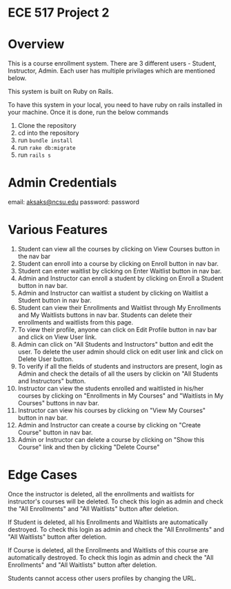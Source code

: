 # ECE 517 Project 2

# Overview

This is a course enrollment system. There are 3 different users - Student, Instructor, Admin.
Each user has multiple privilages which are mentioned below.

This system is built on Ruby on Rails.

To have this system in your local, you need to have ruby on rails installed in your machine. Once it is done, run the below commands

1. Clone the repository
2. cd into the repository
3. run `bundle install`
4. run `rake db:migrate`
5. run `rails s`

# Admin Credentials

email:    aksaks@ncsu.edu
password: password

# Various Features

1. Student can view all the courses by clicking on View Courses button in the nav bar
2. Student can enroll into a course by clicking on Enroll button in nav bar.
3. Student can enter waitlist by clicking on Enter Waitlist button in nav bar.
4. Admin and Instructor can enroll a student by clicking on Enroll a Student button in nav bar.
5. Admin and Instructor can waitlist a student by clicking on Waitlist a Student button in nav bar.
6. Student can view their Enrollments and Waitlist through My Enrollments and My Waitlists buttons in nav bar. Students can delete their enrollments and waitlists from this page.
7. To view their profile, anyone can click on Edit Profile button in nav bar and click on View User link.
8. Admin can click on "All Students and Instructors" button and edit the user. To delete the user admin should click on edit user link and click on Delete User button.
9. To verify if all the fields of students and instructors are present, login as Admin and check the details of all the users by clickin on "All Students and Instructors" button.
10. Instructor can view the students enrolled and waitlisted in his/her courses by clicking on "Enrollments in My Courses" and "Waitlists in My Courses" buttons in nav bar.
11. Instructor can view his courses by clicking on "View My Courses" button in nav bar.
12. Admin and Instructor can create a course by clicking on "Create Course" button in nav bar.
13. Admin or Instructor can delete a course by clicking on "Show this Course" link and then by clicking "Delete Course"


# Edge Cases

Once the instructor is deleted, all the enrollments and waitlists for instructor's courses will be deleted. To check this login as admin and check the "All Enrollments" and "All Waitlists" button after deletion.

If Student is deleted, all his Enrollments and Waitlists are automatically destroyed. To check this login as admin and check the "All Enrollments" and "All Waitlists" button after deletion.

If Course is deleted, all the Enrollments and Waitlists of this course are automatically destroyed. To check this login as admin and check the "All Enrollments" and "All Waitlists" button after deletion.

Students cannot access other users profiles by changing the URL.
